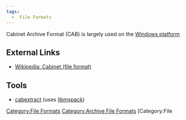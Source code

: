 ```yaml
---
tags:
  -  File Formats
---
```

Cabinet Archive Format (CAB) is largely used on the [Windows
platform](windows.md)

## External Links

- [Wikipedia: Cabinet (file
  format)](http://en.wikipedia.org/wiki/Cabinet_(file_format))

## Tools

- [cabextract](http://www.cabextract.org.uk/) (uses
  [libmspack](http://www.cabextract.org.uk/libmspack/))

[Category:File Formats](category:file_formats.md)
[Category:Archive File
Formats](category:archive_file_formats.md) [Category:File
